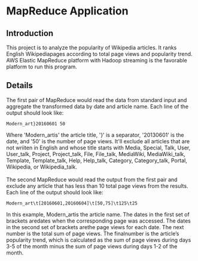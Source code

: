 # MapReduce Application
## Introduction
This project is to analyze the popularity of Wikipedia articles. It ranks English Wikipediapages according to total page views and popularity trend. AWS Elastic MapReduce platform with Hadoop streaming is the favorable platform to run this program.
## Details
The first pair of MapReduce would read the data from standard input and aggregate the transformed data by date and article name. Each line of the output should look like:
<pre><code>Modern_art}20160601 50</code></pre>
Where 'Modern_artis' the article title, '}' is a separator, '20130601' is the date, and '50' is the number of page views. It'll exclude all articles that are not wriiten in English and whose title starts with Media, Special, Talk, User, User_talk, Project, Project_talk, File, File_talk, MediaWiki, MediaWiki_talk, Template, Template_talk, Help, Help_talk, Category, Category_talk, Portal, Wikipedia, or Wikipedia_talk.<br>
<br>
The second MapReduce would read the output from the first pair and exclude any article that has less than 10 total page views from the results. Each line of the output should look like:
<pre><code>Modern_art\t[20160601,20160604]\t[50,75]\t125\t25</code></pre>
In this example, Modern_artis the article name. The dates in the first set of brackets aredates when the corresponding page was accessed. The dates in the second set of brackets arethe page views for each date. The next number is the total sum of page views. The finalnumber is the article’s popularity trend, which is calculated as the sum of page views during days 3-5 of the month minus the sum of page views during days 1-2 of the month. 
